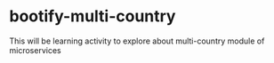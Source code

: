 # bootify-multi-country
This will be learning activity to explore about multi-country module of microservices
